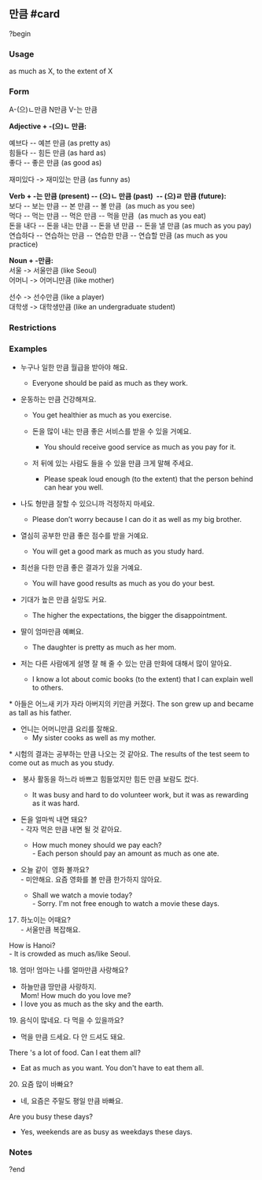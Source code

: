 ## 만큼 #card
?begin
### Usage
as much as X, to the extent of X
### Form
A-(으)ㄴ만큼
N만큼
V-는 만큼

**Adjective + -(으)ㄴ 만큼:**  

예브다 -- 예븐 만큼 (as pretty as)  
힘들다 -- 힘든 만큼 (as hard as)  
좋다 -- 좋은 만큼 (as good as)

재미있다 -> 재미있는 만큼 (as funny as)  
  
**Verb + -는 만큼 (present) -- (으)ㄴ 만큼 (past)  -- (으)ㄹ 만큼 (future):**  
보다 -- 보는 만큼 -- 본 만큼 -- 볼 만큼  (as much as you see)  
먹다 -- 먹는 만큼 -- 먹은 만큼 -- 먹을 만큼  (as much as you eat)  
돈을 내다 -- 돈을 내는 만큼 -- 돈을 낸 만큼 -- 돈을 낼 만큼 (as much as you pay)  
연습하다 -- 연습하는 만큼 -- 연습한 만큼 -- 연습할 만큼 (as much as you practice)  
  

**Noun + -만큼:**  
서울 -> 서울만큼 (like Seoul)  
어머니 -> 어머니만큼 (like mother)

선수 -> 선수만큼 (like a player)  
대학생 -> 대학생만큼 (like an undergraduate student)
### Restrictions
### Examples
* 누구나 일한 만큼 월급을 받아야 해요.
	* Everyone should be paid as much as they work.

* 운동하는 만큼 건강해져요.
	* You get healthier as much as you exercise.

  * 돈을 많이 내는 만큼 좋은 서비스를 받을 수 있을 거예요.
	  * You should receive good service as much as you pay for it.

  * 저 뒤에 있는 사람도 들을 수 있을 만큼 크게 말해 주세요.
	  * Please speak loud enough (to the extent) that the person behind can hear you well.

* 나도 형만큼 잘할 수 있으니까 걱정하지 마세요.
	* Please don’t worry because I can do it as well as my big brother.

* 열심히 공부한 만큼 좋은 점수를 받을 거예요.
	* You will get a good mark as much as you study hard.

*  최선을 다한 만큼 좋은 결과가 있을 거예요.
	* You will have good results as much as you do your best.

* 기대가 높은 만큼 실망도 커요.
	* The higher the expectations, the bigger the disappointment.

* 딸이 엄마만큼 예뻐요.
	* The daughter is pretty as much as her mom.

* 저는 다른 사람에게 설명 잘 해 줄 수 있는 만큼 만화에 대해서 많이 알아요.
	* I know a lot about comic books (to the extent) that I can explain well to others.  
  
* 아들은 어느새 키가 자라 아버지의 키만큼 커졌다. 
	The son grew up and became as tall as his father.

* 언니는 어머니만큼 요리를 잘해요.
	* My sister cooks as well as my mother.

* 시험의 결과는 공부하는 만큼 나오는 것 같아요.
	The results of the test seem to come out as much as you study.  

*  봉사 활동을 하느라 바쁘고 힘들었지만 힘든 만큼 보람도 컸다.  
	* It was busy and hard to do volunteer work, but it was as rewarding as it was hard.

* 돈을 얼마씩 내면 돼요?  
	- 각자 먹은 만큼 내면 될 것 같아요.
	* How much money should we pay each?  
		- Each person should pay an amount as much as one ate.

*  오늘 같이  영화 볼까요?  
	- 미안해요. 요즘 영화를 볼 만큼 한가하지 않아요.
	* Shall we watch a movie today?   
		- Sorry. I'm not free enough to watch a movie these days. 

  

17. 하노이는 어때요?  
- 서울만큼 복잡해요. 

How is Hanoi?  
- It is crowded as much as/like Seoul. 

  

18. 엄마! 엄마는 나를 얼마만큼 사랑해요?  
- 하늘만큼 땅만큼 사랑하지.  
Mom! How much do you love me?  
- I love you as much as the sky and the earth. 

  

19. 음식이 많네요. 다 먹을 수 있을까요?

- 먹을 만큼 드세요. 다 안 드셔도 돼요.

There 's a lot of food. Can I eat them all?

- Eat as much as you want. You don't have to eat them all. 

  

20. 요즘 많이 바빠요? 

- 네, 요즘은 주말도 평일 만큼 바빠요.

Are you busy these days?

- Yes, weekends are as busy as weekdays these days.
### Notes
?end
